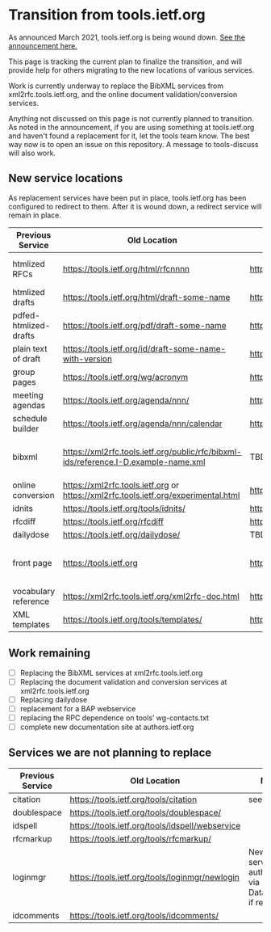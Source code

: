 # Transition from tools.ietf.org

As announced March 2021, tools.ietf.org is being wound down. [See the announcement here.](https://mailarchive.ietf.org/arch/msg/ietf/0n-6EXEmkTp3Uv_vj-5Vnm3o0bo/)

This page is tracking the current plan to finalize the transition, and will provide help for others migrating to the new locations of various services.

Work is currently underway to replace the BibXML services from xml2rfc.tools.ietf.org, and the online document validation/conversion services.

Anything not discussed on this page is not currently planned to transition. As noted in the announcement, if you are using something at tools.ietf.org and haven't found a replacement for it, let the tools team know. The best way now is to open an issue on this repository. A message to tools-discuss will also work.

## New service locations

As replacement services have been put in place, tools.ietf.org has been configured to redirect to them. After it is wound down, a redirect service will remain in place.

| Previous Service | Old Location | New Location | Notes |
| -----------------|--------------|--------------|-------|
| htmlized RFCs | https://tools.ietf.org/html/rfcnnnn | https://www.rfc-editor.org/rfc/rfcnnn.html| Preserves #section-n.n anchors |
| htmlized drafts | https://tools.ietf.org/html/draft-some-name | https://datatracker.ietf.org/doc/html/draft-some-name ||
| pdfed-htmlized-drafts | https://tools.ietf.org/pdf/draft-some-name | https://datatracker.ietf.org/doc/pdf/draft-some-name ||
| plain text of draft | https://tools.ietf.org/id/draft-some-name-with-version | https://datatracker.ietf.org/id/draft-some-name ||
| group pages | https://tools.ietf.org/wg/acronym | https://datatracker.ietf.org/group/acronym ||
| meeting agendas | https://tools.ietf.org/agenda/nnn/ | https://datatracker.ietf.org/meeting/nnn/agenda ||
| schedule builder | https://tools.ietf.org/agenda/nnn/calendar | https://datatracker.ietf.org/meeting/nnn/agenda/personalize ||
| bibxml | https://xml2rfc.tools.ietf.org/public/rfc/bibxml-ids/reference.I-D.example-name.xml | TBD | All of the bibxml datasets will be available|
| online conversion | https://xml2rfc.tools.ietf.org or https://xml2rfc.tools.ietf.org/experimental.html | https://author-tools.ietf.org | Currently in alpha |
| idnits | https://tools.ietf.org/tools/idnits/ | https://www.ietf.org/tools/idnits ||
| rfcdiff | https://tools.ietf.org/rfcdiff | https://www.ietf.org/rfcdiff ||
| dailydose | https://tools.ietf.org/dailydose/ | TBD ||
| front page | https://tools.ietf.org | https://authors.ietf.org | New documentation site for authors |
| vocabulary reference | https://xml2rfc.tools.ietf.org/xml2rfc-doc.html | https://authors.ietf.org ||
| XML templates | https://tools.ietf.org/tools/templates/ | https://authors.ietf.org ||

## Work remaining
- [ ] Replacing the BibXML services at xml2rfc.tools.ietf.org
- [ ] Replacing the document validation and conversion services at xml2rfc.tools.ietf.org
- [ ] Replacing dailydose 
- [ ] replacement for a BAP webservice
- [ ] replacing the RPC dependence on tools’ wg-contacts.txt
- [ ] complete new documentation site at authors.ietf.org

## Services we are not planning to replace
| Previous Service | Old Location | Notes |
| ---------------- | ------------ | ----- |
| citation | https://tools.ietf.org/tools/citation |see [#5](https://github.com/ietf-tools/tools-transition-plan/issues/5)|
| doublespace | https://tools.ietf.org/tools/doublespace/ ||
| idspell | https://tools.ietf.org/tools/idspell/webservice ||
| rfcmarkup | https://tools.ietf.org/tools/rfcmarkup/ ||
| loginmgr | https://tools.ietf.org/tools/loginmgr/newlogin | New services will authenticate via Datatracker if required |
| idcomments | https://tools.ietf.org/tools/idcomments/ ||

